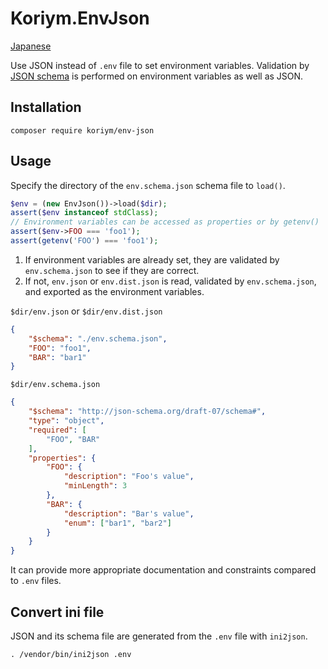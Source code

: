 # Koriym.EnvJson

[Japanese](./README.ja.md)

Use JSON instead of  `.env` file to set environment variables.
Validation by [JSON schema](https://json-schema.org/) is performed on environment variables as well as JSON.

## Installation

    composer require koriym/env-json

## Usage

Specify the directory of the `env.schema.json` schema file to `load()`.

```php
$env = (new EnvJson())->load($dir);
assert($env instanceof stdClass);
// Environment variables can be accessed as properties or by getenv()
assert($env->FOO === 'foo1');
assert(getenv('FOO') === 'foo1');
```

1) If environment variables are already set, they are validated by `env.schema.json` to see if they are correct.
2) If not, `env.json` or `env.dist.json` is read, validated by `env.schema.json`, and exported as the environment variables.

`$dir/env.json` or `$dir/env.dist.json`

```json
{
    "$schema": "./env.schema.json",
    "FOO": "foo1",
    "BAR": "bar1"
}
```

`$dir/env.schema.json`

```json
{
    "$schema": "http://json-schema.org/draft-07/schema#",
    "type": "object",
    "required": [
        "FOO", "BAR"
    ],
    "properties": {
        "FOO": {
            "description": "Foo's value",
            "minLength": 3
        },
        "BAR": {
            "description": "Bar's value",
            "enum": ["bar1", "bar2"]
        }
    }
}
```

It can provide more appropriate documentation and constraints compared to `.env` files.

## Convert ini file

JSON and its schema file are generated from the `.env` file with `ini2json`.

```
. /vendor/bin/ini2json .env
```
